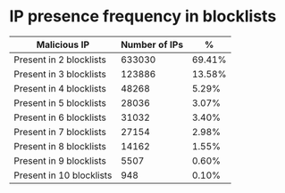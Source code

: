# IP presence frequency in blocklists
| Malicious IP | Number of IPs | % |
|----|----|----|
| Present in 2 blocklists | 633030 | 69.41% |
| Present in 3 blocklists | 123886 | 13.58% |
| Present in 4 blocklists | 48268 | 5.29% |
| Present in 5 blocklists | 28036 | 3.07% |
| Present in 6 blocklists | 31032 | 3.40% |
| Present in 7 blocklists | 27154 | 2.98% |
| Present in 8 blocklists | 14162 | 1.55% |
| Present in 9 blocklists | 5507 | 0.60% |
| Present in 10 blocklists | 948 | 0.10% |
